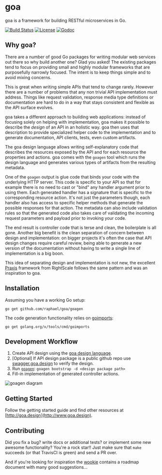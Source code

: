 # goa

goa is a framework for building RESTful microservices in Go.

[![Build Status](https://travis-ci.org/raphael/goa.svg?branch=master)](https://travis-ci.org/raphael/goa)
[![License](https://img.shields.io/badge/license-MIT-blue.svg)](https://github.com/raphael/goa/blob/master/LICENSE)
[![Godoc](https://godoc.org/github.com/raphael/goa?status.svg)](http://godoc.org/github.com/raphael/goa)

## Why goa?

There are a number of good Go packages for writing modular web services out there so why build
another one? Glad you asked! The existing packages tend to focus on providing small and highly
modular frameworks that are purposefully narrowly focused. The intent is to keep things simple and
to avoid mixing concerns.

This is great when writing simple APIs that tend to change rarely. However there are a number of
problems that any non trivial API implementation must address. Things like request validation,
response media type definitions or documentation are hard to do in a way that stays consistent and
flexible as the API surface evolves.

goa takes a different approach to building web applications: instead of focusing solely on helping
with implementation, goa makes it possible to describe the *design* of an API in an holistic way.
goa then uses that description to provide specialized helper code to the implementation and to
generate documentation, API clients, tests, even custom artifacts.

The goa design language allows writing self-explanatory code that describes the resources exposed
by the API and for each resource the properties and actions. goa comes with the `goagen` tool which
runs the design language and generates various types of artifacts from the resulting metadata.

One of the `goagen` output is glue code that binds your code with the underlying HTTP server. This
code is specific to your API so that for example there is no need to cast or "bind" any handler
argument prior to using them. Each generated handler has a signature that is specific to the
corresponding resource action. It's not just the parameters though, each handler also has access to
specific helper methods that generate the possible responses for that action. The metadata can also
include validation rules so that the generated code also takes care of validating the incoming
request parameters and payload prior to invoking your code.

The end result is controller code that is terse and clean, the boilerplate is all gone. Another big
benefit is the clean separation of concern between design and implementation: on bigger projects
it's often the case that API design changes require careful review, being able to generate a new
version of the documentation without having to write a single line of implementation is a big boon.

This idea of separating design and implementation is not new, the excellent [Praxis](http://praxis-framework.io)
framework from RightScale follows the same pattern and was an inspiration to goa.

## Installation

Assuming you have a working Go setup:
```
go get github.com/raphael/goa/goagen
```
The code generation functionality relies on [goimports](https://godoc.org/golang.org/x/tools/cmd/goimports):
```
go get golang.org/x/tools/cmd/goimports
```

## Development Workflow

1. Create API design using the [goa design language](https://godoc.org/github.com/raphael/goa/design/dsl).
2. [Optional] If API design package is a public github repo use [swagger.goa.design](http://swagger.goa.design) to verify the design.
3. Run [`goagen`](http://www.goa.design/goagen.html): `goagen bootstrap -d <design package path>`
4. Fill-in implementation of generated controller actions.

![goagen diagram](https://cdn.rawgit.com/raphael/goa/master/images/goagenv2.svg "goagen")

## Getting Started

Follow the getting started guide and find other resources at [http://goa.design](http://www.goa.design).

## Contributing

Did you fix a bug? write docs or additional tests? or implement some new awesome functionality?
You're a rock star!! Just make sure that `make` succeeds (or that TravisCI is green) and send a PR
over.

And if you're looking for inspiration the [wookie](https://github.com/raphael/goa/wiki) contains a
roadmap document with many good suggestions...
